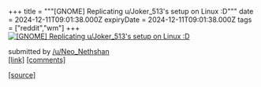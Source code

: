 +++
title = """[GNOME] Replicating u/Joker_513's setup on Linux :D"""
date = 2024-12-11T09:01:38.000Z
expiryDate = 2024-12-11T09:01:38.000Z
tags = ["reddit","wm"]
+++
[![[GNOME] Replicating u/Joker_513's setup on Linux :D](https://b.thumbs.redditmedia.com/XK9j5nWfHiUaY-gdSLggz5tzIc50je0c2-s90FaVLpk.jpg "[GNOME] Replicating u/Joker_513's setup on Linux :D")](https://www.reddit.com/r/unixporn/comments/1hbpfxn/gnome_replicating_ujoker_513s_setup_on_linux_d/)

submitted by [/u/Neo\_Nethshan](https://www.reddit.com/user/Neo_Nethshan)  
[\[link\]](https://www.reddit.com/gallery/1hbpfxn) [\[comments\]](https://www.reddit.com/r/unixporn/comments/1hbpfxn/gnome_replicating_ujoker_513s_setup_on_linux_d/)

[[source]](https://www.reddit.com/r/unixporn/comments/1hbpfxn/gnome_replicating_ujoker_513s_setup_on_linux_d/)
